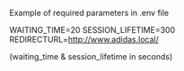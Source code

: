 Example of required parameters in .env file

WAITING_TIME=20
SESSION_LIFETIME=300
REDIRECTURL=http://www.adidas.local/

(waiting_time & session_lifetime in seconds)